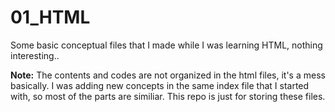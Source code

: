# 01_HTML
Some basic conceptual files that I made while I was learning HTML, nothing interesting..<br>

**Note:** The contents and codes are not organized in the html files, it's a mess basically. I was adding new concepts in the same index file that I started with, so most of the parts are similiar. This repo is just for storing these files. 
